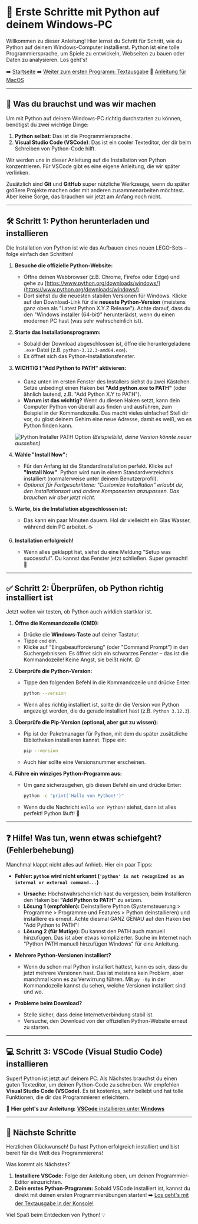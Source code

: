 # 🐍 Erste Schritte mit Python auf deinem Windows-PC

Willkommen zu dieser Anleitung! Hier lernst du Schritt für Schritt, wie du Python auf deinem Windows-Computer installierst. Python ist eine tolle Programmiersprache, um Spiele zu entwickeln, Webseiten zu bauen oder Daten zu analysieren. Los geht's!

➡️ [Startseite](/Projekte/Kapitel_0/Anfang_Lese_Mich.md)
➡️ [Weiter zum ersten Programm: Textausgabe](/Projekte/Kapitel_1/Textausgabe_InDerKonsole.md)
🍏 [Anleitung für MacOS](../Kapitel_0/Erste_Schritte_Mac.md)

---

## 🎯 Was du brauchst und was wir machen

Um mit Python auf deinem Windows-PC richtig durchstarten zu können, benötigst du zwei wichtige Dinge:

1.  **Python selbst**: Das ist die Programmiersprache.
2.  **Visual Studio Code (VSCode)**: Das ist ein cooler Texteditor, der dir beim Schreiben von Python-Code hilft.

Wir werden uns in dieser Anleitung auf die Installation von Python konzentrieren. Für VSCode gibt es eine eigene Anleitung, die wir später verlinken.

Zusätzlich sind **Git** und **GitHub** super nützliche Werkzeuge, wenn du später größere Projekte machen oder mit anderen zusammenarbeiten möchtest. Aber keine Sorge, das brauchen wir jetzt am Anfang noch nicht.

---

## 🛠️ Schritt 1: Python herunterladen und installieren

Die Installation von Python ist wie das Aufbauen eines neuen LEGO-Sets – folge einfach den Schritten!

1.  **Besuche die offizielle Python-Website:**
    *   Öffne deinen Webbrowser (z.B. Chrome, Firefox oder Edge) und gehe zu [https://www.python.org/downloads/windows/](https://www.python.org/downloads/windows/).
    *   Dort siehst du die neuesten stabilen Versionen für Windows. Klicke auf den Download-Link für die **neueste Python-Version** (meistens ganz oben als "Latest Python X.Y.Z Release"). Achte darauf, dass du den "Windows installer (64-bit)" herunterlädst, wenn du einen modernen PC hast (was sehr wahrscheinlich ist).

2.  **Starte das Installationsprogramm:**
    *   Sobald der Download abgeschlossen ist, öffne die heruntergeladene `.exe`-Datei (z.B. `python-3.12.3-amd64.exe`).
    *   Es öffnet sich das Python-Installationsfenster.

3.  **WICHTIG ❗ "Add Python to PATH" aktivieren:**
    *   Ganz unten im ersten Fenster des Installers siehst du zwei Kästchen. Setze unbedingt einen Haken bei **"Add python.exe to PATH"** (oder ähnlich lautend, z.B. "Add Python X.Y to PATH").
    *   **Warum ist das wichtig?** Wenn du diesen Haken setzt, kann dein Computer Python von überall aus finden und ausführen, zum Beispiel in der Kommandozeile. Das macht vieles einfacher! Stell dir vor, du gibst deinem Gehirn eine neue Adresse, damit es weiß, wo es Python finden kann.

    ![Python Installer PATH Option](https://docs.python.org/3/_images/win_installer.png)
    *(Beispielbild, deine Version könnte neuer aussehen)*

4.  **Wähle "Install Now":**
    *   Für den Anfang ist die Standardinstallation perfekt. Klicke auf **"Install Now"**. Python wird nun in einem Standardverzeichnis installiert (normalerweise unter deinem Benutzerprofil).
    *   *Optional für Fortgeschrittene: "Customize installation" erlaubt dir, den Installationsort und andere Komponenten anzupassen. Das brauchen wir aber jetzt nicht.*

5.  **Warte, bis die Installation abgeschlossen ist:**
    *   Das kann ein paar Minuten dauern. Hol dir vielleicht ein Glas Wasser, während dein PC arbeitet. ☕

6.  **Installation erfolgreich!**
    *   Wenn alles geklappt hat, siehst du eine Meldung "Setup was successful". Du kannst das Fenster jetzt schließen. Super gemacht! 🎉

---

## ✅ Schritt 2: Überprüfen, ob Python richtig installiert ist

Jetzt wollen wir testen, ob Python auch wirklich startklar ist.

1.  **Öffne die Kommandozeile (CMD):**
    *   Drücke die **Windows-Taste** auf deiner Tastatur.
    *   Tippe `cmd` ein.
    *   Klicke auf "Eingabeaufforderung" (oder "Command Prompt") in den Suchergebnissen. Es öffnet sich ein schwarzes Fenster – das ist die Kommandozeile! Keine Angst, sie beißt nicht. 😉

2.  **Überprüfe die Python-Version:**
    *   Tippe den folgenden Befehl in die Kommandozeile und drücke Enter:
        ```bash
        python --version
        ```
    *   Wenn alles richtig installiert ist, sollte dir die Version von Python angezeigt werden, die du gerade installiert hast (z.B. `Python 3.12.3`).

3.  **Überprüfe die Pip-Version (optional, aber gut zu wissen):**
    *   Pip ist der Paketmanager für Python, mit dem du später zusätzliche Bibliotheken installieren kannst. Tippe ein:
        ```bash
        pip --version
        ```
    *   Auch hier sollte eine Versionsnummer erscheinen.

4.  **Führe ein winziges Python-Programm aus:**
    *   Um ganz sicherzugehen, gib diesen Befehl ein und drücke Enter:
        ```bash
        python -c "print('Hallo von Python!')"
        ```
    *   Wenn du die Nachricht `Hallo von Python!` siehst, dann ist alles perfekt! Python läuft! 🥳

---

## ❓ Hilfe! Was tun, wenn etwas schiefgeht? (Fehlerbehebung)

Manchmal klappt nicht alles auf Anhieb. Hier ein paar Tipps:

*   **Fehler: `python` wird nicht erkannt (`'python' is not recognized as an internal or external command...`)**
    *   **Ursache:** Höchstwahrscheinlich hast du vergessen, beim Installieren den Haken bei **"Add Python to PATH"** zu setzen.
    *   **Lösung 1 (empfohlen):** Deinstalliere Python (Systemsteuerung > Programme > Programme und Features > Python deinstallieren) und installiere es erneut. Achte diesmal GANZ GENAU auf den Haken bei "Add Python to PATH"!
    *   **Lösung 2 (für Mutige):** Du kannst den PATH auch manuell hinzufügen. Das ist aber etwas komplizierter. Suche im Internet nach "Python PATH manuell hinzufügen Windows" für eine Anleitung.

*   **Mehrere Python-Versionen installiert?**
    *   Wenn du schon mal Python installiert hattest, kann es sein, dass du jetzt mehrere Versionen hast. Das ist meistens kein Problem, aber manchmal kann es zu Verwirrung führen. Mit `py -0p` in der Kommandozeile kannst du sehen, welche Versionen installiert sind und wo.

*   **Probleme beim Download?**
    *   Stelle sicher, dass deine Internetverbindung stabil ist.
    *   Versuche, den Download von der offiziellen Python-Website erneut zu starten.

---

## 💻 Schritt 3: VSCode (Visual Studio Code) installieren

Super! Python ist jetzt auf deinem PC. Als Nächstes brauchst du einen guten Texteditor, um deinen Python-Code zu schreiben. Wir empfehlen **Visual Studio Code (VSCode)**. Es ist kostenlos, sehr beliebt und hat tolle Funktionen, die dir das Programmieren erleichtern.

🔗 **Hier geht's zur Anleitung:** [**VSCode** installieren unter **Windows**](Installation_VSCode_Win.md)

---

## 🚀 Nächste Schritte

Herzlichen Glückwunsch! Du hast Python erfolgreich installiert und bist bereit für die Welt des Programmierens!

Was kommt als Nächstes?

1.  **Installiere VSCode:** Folge der Anleitung oben, um deinen Programmier-Editor einzurichten.
2.  **Dein erstes Python-Programm:** Sobald VSCode installiert ist, kannst du direkt mit deinen ersten Programmierübungen starten!
    ➡️ [Los geht's mit der Textausgabe in der Konsole!](/Projekte/Kapitel_1/Textausgabe_InDerKonsole.md)

Viel Spaß beim Entdecken von Python! 💡
